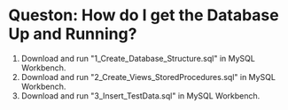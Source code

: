 # Queston: How do I get the Database Up and Running?
1. Download and run "1_Create_Database_Structure.sql" in MySQL Workbench. 
2. Download and run "2_Create_Views_StoredProcedures.sql" in MySQL Workbench. 
3. Download and run "3_Insert_TestData.sql" in MySQL Workbench. 

